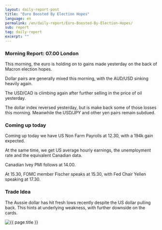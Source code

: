 ```yaml
---
layout: daily-report-post
title: "Euro Boosted By Election Hopes"
language: en
permalink: /en/daily-report/Euro-Boosted-By-Election-Hopes/
sub: report
tag: daily-report
excerpt: ""
---
```

### Morning Report: 07.00 London

This morning, the euro is holding on to gains made yesterday on the back of Macron election hopes. 

Dollar pairs are generally mixed this morning, with the AUD/USD sinking heavily again. 

The USD/CAD is climbing again after further selling in the price of oil yesterday. 

The dollar index reversed yesterday, but is make back some of those losses this morning. Meanwhile the USD/JPY and other yen pairs remain subdued.


### Coming up today

Coming up today we have US Non Farm Payrolls at 12.30, with a 194k gain expected. 

At the same time, we get US average hourly earnings, the unemployment rate and the equivalent Canadian data. 

Canadian Ivey PMI follows at 14.00. 

At 15.30, FOMC member Fischer speaks at 15.30, with Fed Chair Yellen speaking at 17.30.


### Trade Idea

The Aussie dollar has hit fresh lows recently despite the US dollar pulling back. This hints at underlying weakness, with further downside on the cards.

<p><img src="{{ "/assets/images/daily-report/2017-05-05_07-04-04.jpg" | relative_url }}" alt="{{ page.title }}" title="{{ page.title }}"></p>